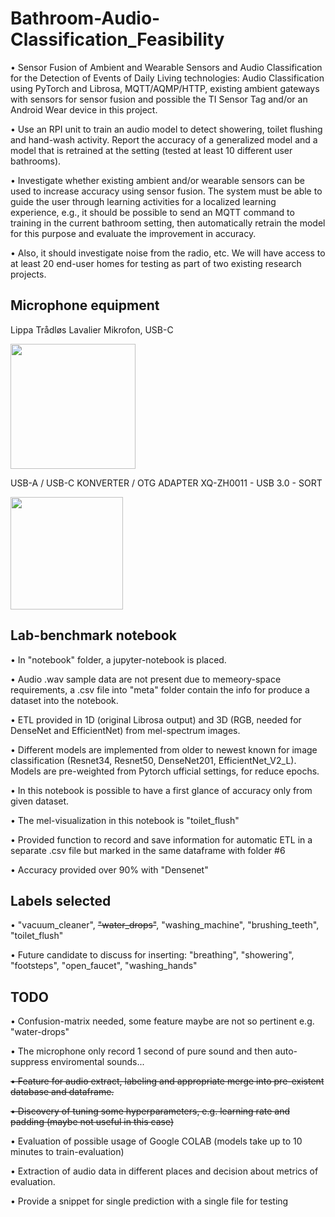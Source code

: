 # Bathroom-Audio-Classification_Feasibility

•	Sensor Fusion of Ambient and Wearable Sensors and Audio Classification for the Detection of Events of Daily Living technologies: Audio Classification using PyTorch and Librosa, MQTT/AQMP/HTTP, existing ambient gateways with sensors for sensor fusion and possible the TI Sensor Tag and/or an Android Wear device in this project.

•	Use an RPI unit to train an audio model to detect showering, toilet flushing and hand-wash activity. Report the accuracy of a generalized model and a model that is retrained at the setting (tested at least 10 different user bathrooms).

•	Investigate whether existing ambient and/or wearable sensors can be used to increase accuracy using sensor fusion. The system must be able to guide the user through learning activities for a localized learning experience, e.g., it should be possible to send an MQTT command to training in the current bathroom setting, then automatically retrain the model for this purpose and evaluate the improvement in accuracy.

•	 Also, it should investigate noise from the radio, etc. We will have access to at least 20 end-user homes for testing as part of two existing research projects. 

## Microphone equipment

Lippa Trådløs Lavalier Mikrofon, USB-C

<img src="https://github.com/Zernez/Bathroom-Audio-Classification_Feasibility/blob/main/Microphone.jpg" width="200">

USB-A / USB-C KONVERTER / OTG ADAPTER XQ-ZH0011 - USB 3.0 - SORT

<img src="https://github.com/Zernez/Bathroom-Audio-Classification_Feasibility/blob/main/USB-A-C-Converter.jpg" width="180">

## Lab-benchmark notebook

•	In "notebook" folder, a jupyter-notebook is placed. 

•	Audio .wav sample data are not present due to memeory-space requirements, a .csv file into "meta" folder contain the info for produce a dataset into the notebook. 

•	ETL provided in 1D (original Librosa output) and 3D (RGB, needed for DenseNet and EfficientNet) from mel-spectrum images.

•	Different models are implemented from older to newest known for image classification (Resnet34, Resnet50, DenseNet201, EfficientNet_V2_L). Models are pre-weighted  from Pytorch ufficial settings, for reduce epochs.

•	In this notebook is possible to have a first glance of accuracy only from given dataset.

•	The mel-visualization in this notebook is "toilet_flush"

•	Provided function to record and save information for automatic ETL in a separate .csv file but marked in the same dataframe with folder #6

•	Accuracy provided over 90% with "Densenet"


## Labels selected

•	"vacuum_cleaner", ~~"water_drops"~~, "washing_machine", "brushing_teeth", "toilet_flush"

•	Future candidate to discuss for inserting: "breathing", "showering", "footsteps", "open_faucet", "washing_hands" 

## TODO

•	Confusion-matrix needed, some feature maybe are not so pertinent e.g. "water-drops"

•	The microphone only record 1 second of pure sound and then auto-suppress enviromental sounds...

~~•	Feature for audio extract, labeling and appropriate merge into pre-existent database and dataframe.~~

~~•	Discovery of tuning some hyperparameters, e.g. learning rate and padding (maybe not useful in this case)~~

•	Evaluation of possible usage of Google COLAB (models take up to 10 minutes to train-evaluation)

•	Extraction of audio data in different places and decision about metrics of evaluation.

•	Provide a snippet for single prediction with a single file for testing










